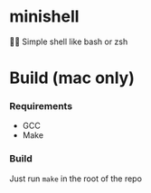 # minishell
👩‍💻 Simple shell like bash or zsh

# Build (mac only)
### Requirements
- GCC
- Make
### Build
Just run ``` make ``` in the root of the repo
